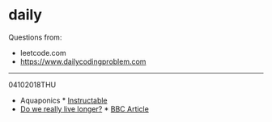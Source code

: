 # daily 

Questions from:
* leetcode.com
* https://www.dailycodingproblem.com

---
04102018THU

* Aquaponics
      * [Instructable](https://www.instructables.com/id/Small-DIY-Aquaponics-System/)
* [Do we really live longer?](https://news.ycombinator.com/item?id=18132096)
      * [BBC Article](http://www.bbc.com/future/story/20181002-how-long-did-ancient-people-live-life-span-versus-longevity)
